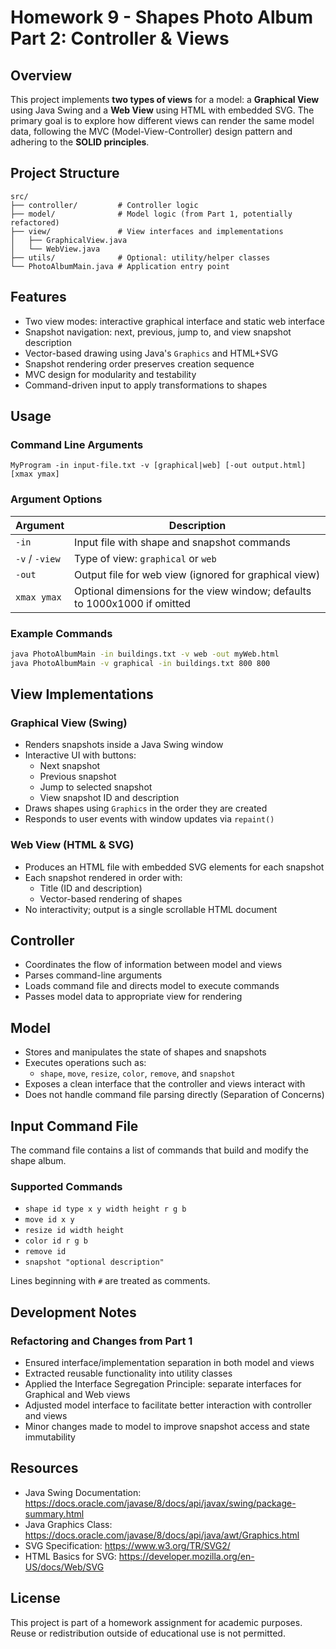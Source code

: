 # Homework 9 - Shapes Photo Album Part 2: Controller & Views

## Overview

This project implements **two types of views** for a model: a **Graphical View** using Java Swing and a **Web View** using HTML with embedded SVG. The primary goal is to explore how different views can render the same model data, following the MVC (Model-View-Controller) design pattern and adhering to the **SOLID principles**.

## Project Structure

```
src/
├── controller/         # Controller logic
├── model/              # Model logic (from Part 1, potentially refactored)
├── view/               # View interfaces and implementations
│   ├── GraphicalView.java
│   └── WebView.java
├── utils/              # Optional: utility/helper classes
└── PhotoAlbumMain.java # Application entry point
```

## Features

- Two view modes: interactive graphical interface and static web interface
- Snapshot navigation: next, previous, jump to, and view snapshot description
- Vector-based drawing using Java's `Graphics` and HTML+SVG
- Snapshot rendering order preserves creation sequence
- MVC design for modularity and testability
- Command-driven input to apply transformations to shapes

## Usage

### Command Line Arguments

```
MyProgram -in input-file.txt -v [graphical|web] [-out output.html] [xmax ymax]
```

### Argument Options

| Argument        | Description                                                                 |
|----------------|-----------------------------------------------------------------------------|
| `-in`          | Input file with shape and snapshot commands                                 |
| `-v` / `-view` | Type of view: `graphical` or `web`                                          |
| `-out`         | Output file for web view (ignored for graphical view)                       |
| `xmax ymax`    | Optional dimensions for the view window; defaults to 1000x1000 if omitted   |

### Example Commands

```bash
java PhotoAlbumMain -in buildings.txt -v web -out myWeb.html
java PhotoAlbumMain -v graphical -in buildings.txt 800 800
```

## View Implementations

### Graphical View (Swing)

- Renders snapshots inside a Java Swing window
- Interactive UI with buttons:
  - Next snapshot
  - Previous snapshot
  - Jump to selected snapshot
  - View snapshot ID and description
- Draws shapes using `Graphics` in the order they are created
- Responds to user events with window updates via `repaint()`

### Web View (HTML & SVG)

- Produces an HTML file with embedded SVG elements for each snapshot
- Each snapshot rendered in order with:
  - Title (ID and description)
  - Vector-based rendering of shapes
- No interactivity; output is a single scrollable HTML document

## Controller

- Coordinates the flow of information between model and views
- Parses command-line arguments
- Loads command file and directs model to execute commands
- Passes model data to appropriate view for rendering

## Model

- Stores and manipulates the state of shapes and snapshots
- Executes operations such as:
  - `shape`, `move`, `resize`, `color`, `remove`, and `snapshot`
- Exposes a clean interface that the controller and views interact with
- Does not handle command file parsing directly (Separation of Concerns)

## Input Command File

The command file contains a list of commands that build and modify the shape album.

### Supported Commands

- `shape id type x y width height r g b`
- `move id x y`
- `resize id width height`
- `color id r g b`
- `remove id`
- `snapshot "optional description"`

Lines beginning with `#` are treated as comments.

## Development Notes

### Refactoring and Changes from Part 1

- Ensured interface/implementation separation in both model and views
- Extracted reusable functionality into utility classes
- Applied the Interface Segregation Principle: separate interfaces for Graphical and Web views
- Adjusted model interface to facilitate better interaction with controller and views
- Minor changes made to model to improve snapshot access and state immutability

## Resources

- Java Swing Documentation: https://docs.oracle.com/javase/8/docs/api/javax/swing/package-summary.html
- Java Graphics Class: https://docs.oracle.com/javase/8/docs/api/java/awt/Graphics.html
- SVG Specification: https://www.w3.org/TR/SVG2/
- HTML Basics for SVG: https://developer.mozilla.org/en-US/docs/Web/SVG

## License

This project is part of a homework assignment for academic purposes. Reuse or redistribution outside of educational use is not permitted.
